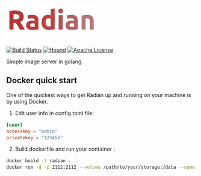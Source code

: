 # [![Radian](/public/img/logo.small.png?raw=true "radian")](https://github.com/dariubs/radian)

[![Build Status](https://travis-ci.org/dariubs/radian.svg?branch=master)](https://travis-ci.org/dariubs/radian)   [![Hound](https://img.shields.io/badge/houndci-golint-ff69b4.svg)](https://houndci.com)  [![Apache License](https://img.shields.io/badge/license-Apache-blue.svg)](https://github.com/dariubs/radian/blob/master/license)

Simple image server in golang.

## Docker quick start

One of the quickest ways to get Radian up and running on your machine is by using Docker.

1. Edit user info in config.toml file:

```toml
[user]
accesskey = "admin"
privatekey = "123456"
```

2. Build dockerfile and run your container :

```sh
docker build -t radian .
docker run -d -p 2112:2112 --volume /path/to/your/storage:/data --name radian-server radian
```
